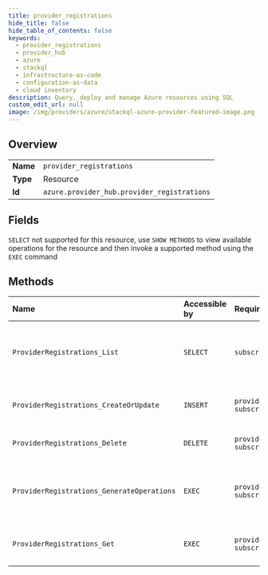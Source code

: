 ```yaml
---
title: provider_registrations
hide_title: false
hide_table_of_contents: false
keywords:
  - provider_registrations
  - provider_hub
  - azure    
  - stackql
  - infrastructure-as-code
  - configuration-as-data
  - cloud inventory
description: Query, deploy and manage Azure resources using SQL
custom_edit_url: null
image: /img/providers/azure/stackql-azure-provider-featured-image.png
---
```

  
    

## Overview
<table><tbody>
<tr><td><b>Name</b></td><td><code>provider_registrations</code></td></tr>
<tr><td><b>Type</b></td><td>Resource</td></tr>
<tr><td><b>Id</b></td><td><code>azure.provider_hub.provider_registrations</code></td></tr>
</tbody></table>

## Fields
`SELECT` not supported for this resource, use `SHOW METHODS` to view available operations for the resource and then invoke a supported method using the `EXEC` command  
## Methods
| Name | Accessible by | Required Params | Description |
|:-----|:--------------|:----------------|:------------|
| `ProviderRegistrations_List` | `SELECT` | `subscriptionId` | Gets the list of the provider registrations in the subscription. |
| `ProviderRegistrations_CreateOrUpdate` | `INSERT` | `providerNamespace, subscriptionId` | Creates or updates the provider registration. |
| `ProviderRegistrations_Delete` | `DELETE` | `providerNamespace, subscriptionId` | Deletes a provider registration. |
| `ProviderRegistrations_GenerateOperations` | `EXEC` | `providerNamespace, subscriptionId` | Generates the operations api for the given provider. |
| `ProviderRegistrations_Get` | `EXEC` | `providerNamespace, subscriptionId` | Gets the provider registration details. |
